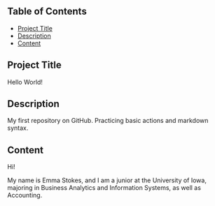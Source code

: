 

## Table of Contents
- [Project Title](##Project-Title##)
- [Description](##Description##)
- [Content](##Content##)

## Project Title

Hello World!

## Description

My first repository on GitHub. Practicing basic actions and markdown syntax.

## Content

Hi!

My name is Emma Stokes, and I am a junior at the University of Iowa, majoring in Business Analytics and Information Systems, as well as Accounting.
